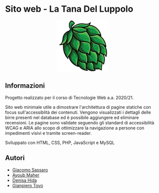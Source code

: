# Sito web - La Tana Del Luppolo

<p align="center">
  <img src="img/icon.png?raw=true" width="170">
</p>


## Informazioni
Progetto realizzato per il corso di Tecnologie Web a.a. 2020/21.

Sito web minimale utile a dimostrare l'architettura di pagine statiche con focus sull'accessiblità dei contenuti.
Vengono visualizzati i dettagli delle birre presenti nel database ed è possibile aggiungere ed eliminare recensioni.
Le pagine sono validate seguendo gli standard di accessibilità WCAG e ARIA allo scopo di ottimizzare la navigazione a persone con impedimenti visivi e tramite screen-reader.


Sviluppato con HTML, CSS, PHP, JavaScript e MySQL



## Autori
- [Giacomo Sassaro](https://github.com/Panz99)
- [Ayoub Maher](https://github.com/ayoubmaher)
- [Denisa Hida](https://github.com/dennah)
- [Gianpiero Tovo](https://github.com/gianpics)
